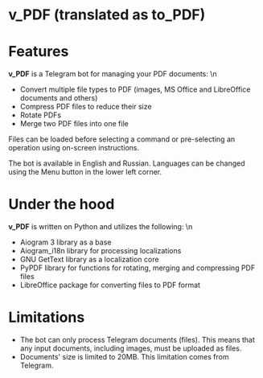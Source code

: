 # v_PDF (translated as to_PDF)

Features
========
**v_PDF** is a Telegram bot for managing your PDF documents: \n
* Convert multiple file types to PDF (images, MS Office and LibreOffice documents and others)
* Compress PDF files to reduce their size
* Rotate PDFs
* Merge two PDF files into one file

Files can be loaded before selecting a command or pre-selecting an operation using on-screen instructions.

The bot is available in English and Russian. Languages ​​can be changed using the Menu button in the lower left corner.

Under the hood
========
**v_PDF** is written on Python and utilizes the following: \n
* Aiogram 3 library as a base
* Aiogram_i18n library for processing localizations
* GNU GetText library as a localization core
* PyPDF library for functions for rotating, merging and compressing PDF files
* LibreOffice package for converting files to PDF format

Limitations
========
* The bot can only process Telegram documents (files). This means that any input documents, including images, must be uploaded as files.
* Documents' size is limited to 20MB. This limitation comes from Telegram.
